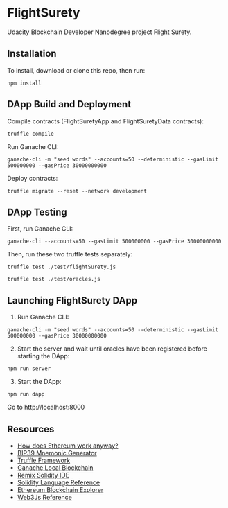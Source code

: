 # FlightSurety

Udacity Blockchain Developer Nanodegree project Flight Surety.


## Installation

To install, download or clone this repo, then run:

`npm install`


## DApp Build and Deployment

Compile contracts (FlightSuretyApp and FlightSuretyData contracts):
```
truffle compile
```

Run Ganache CLI:
```
ganache-cli -m "seed words" --accounts=50 --deterministic --gasLimit 500000000 --gasPrice 30000000000
```

Deploy contracts:
```
truffle migrate --reset --network development
```



## DApp Testing

First, run Ganache CLI:
```
ganache-cli --accounts=50 --gasLimit 500000000 --gasPrice 30000000000
```

Then, run these two truffle tests separately:
```
truffle test ./test/flightSurety.js

truffle test ./test/oracles.js
```

## Launching FlightSurety DApp

1. Run Ganache CLI:
```
ganache-cli -m "seed words" --accounts=50 --deterministic --gasLimit 500000000 --gasPrice 30000000000
```
2. Start the server and wait until oracles have been registered before starting the DApp:
```
npm run server
```

3. Start the DApp:
```
npm run dapp
```
Go to http://localhost:8000



## Resources

* [How does Ethereum work anyway?](https://medium.com/@preethikasireddy/how-does-ethereum-work-anyway-22d1df506369)
* [BIP39 Mnemonic Generator](https://iancoleman.io/bip39/)
* [Truffle Framework](http://truffleframework.com/)
* [Ganache Local Blockchain](http://truffleframework.com/ganache/)
* [Remix Solidity IDE](https://remix.ethereum.org/)
* [Solidity Language Reference](http://solidity.readthedocs.io/en/v0.4.24/)
* [Ethereum Blockchain Explorer](https://etherscan.io/)
* [Web3Js Reference](https://github.com/ethereum/wiki/wiki/JavaScript-API)